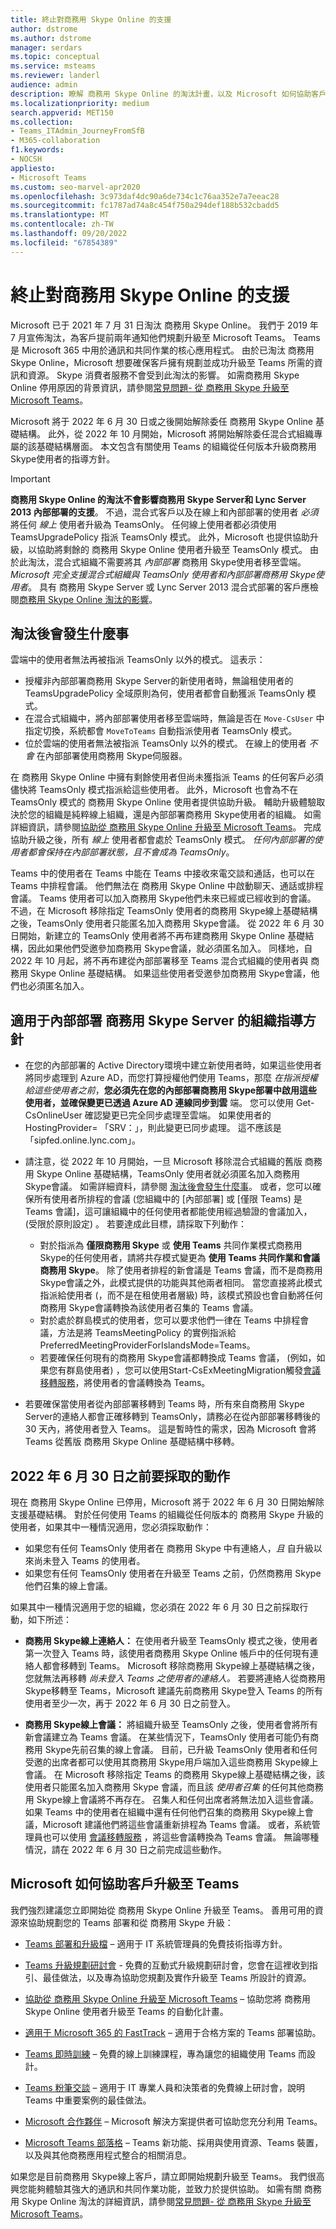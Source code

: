 ```yaml
---
title: 終止對商務用 Skype Online 的支援
author: dstrome
ms.author: dstrome
manager: serdars
ms.topic: conceptual
ms.service: msteams
ms.reviewer: landerl
audience: admin
description: 瞭解 商務用 Skype Online 的淘汰計畫，以及 Microsoft 如何協助客戶移轉至 Teams。
ms.localizationpriority: medium
search.appverid: MET150
ms.collection:
- Teams_ITAdmin_JourneyFromSfB
- M365-collaboration
f1.keywords:
- NOCSH
appliesto:
- Microsoft Teams
ms.custom: seo-marvel-apr2020
ms.openlocfilehash: 3c973daf4dc90a6de734c1c76aa352e7a7eeac28
ms.sourcegitcommit: fc1787ad74a8c454f750a294def188b532cbadd5
ms.translationtype: MT
ms.contentlocale: zh-TW
ms.lasthandoff: 09/20/2022
ms.locfileid: "67854389"
---
```

# <a name="skype-for-business-online-retirement"></a>終止對商務用 Skype Online 的支援

Microsoft 已于 2021 年 7 月 31 日淘汰 商務用 Skype Online。 我們于 2019 年 7 月宣佈淘汰，為客戶提前兩年通知他們規劃升級至 Microsoft Teams。 Teams 是 Microsoft 365 中用於通訊和共同作業的核心應用程式。 由於已淘汰 商務用 Skype Online，Microsoft 想要確保客戶擁有規劃並成功升級至 Teams 所需的資訊和資源。  Skype 消費者服務不會受到此淘汰的影響。 如需商務用 Skype Online 停用原因的背景資訊，請參閱[常見問題- 從 商務用 Skype 升級至 Microsoft Teams](FAQ-journey.yml)。

Microsoft 將于 2022 年 6 月 30 日或之後開始解除委任 商務用 Skype Online 基礎結構。 此外，從 2022 年 10 月開始，Microsoft 將開始解除委任混合式組織專屬的該基礎結構層面。 本文包含有關使用 Teams 的組織從任何版本升級商務用 Skype使用者的指導方針。

> [!Important]
> **商務用 Skype Online 的淘汰不會影響商務用 Skype Server和 Lync Server 2013 內部部署的支援**。 不過，混合式客戶以及在線上和內部部署的使用者 *必須* 將任何 *線上* 使用者升級為 TeamsOnly。 任何線上使用者都必須使用 TeamsUpgradePolicy 指派 TeamsOnly 模式。 此外，Microsoft 也提供協助升級，以協助將剩餘的 商務用 Skype Online 使用者升級至 TeamsOnly 模式。 由於此淘汰，混合式組織不需要將其 *內部部署* 商務用 Skype使用者移至雲端。 *Microsoft 完全支援混合式組織與 TeamsOnly 使用者和內部部署商務用 Skype使用者*。 具有 商務用 Skype Server 或 Lync Server 2013 混合式部署的客戶應檢閱[商務用 Skype Online 淘汰的影響](/skypeforbusiness/hybrid/plan-hybrid-connectivity.md#implications-of-the-upcoming-retirement-of-skype-for-business-online)。


## <a name="what-to-expect-post-retirement"></a>淘汰後會發生什麼事

雲端中的使用者無法再被指派 TeamsOnly 以外的模式。 這表示：

 - 授權非內部部署商務用 Skype Server的新使用者時，無論租使用者的 TeamsUpgradePolicy 全域原則為何，使用者都會自動獲派 TeamsOnly 模式。
 - 在混合式組織中，將內部部署使用者移至雲端時，無論是否在 `Move-CsUser` 中指定切換，系統都會 `MoveToTeams` 自動指派使用者 TeamsOnly 模式。
 - 位於雲端的使用者無法被指派 TeamsOnly 以外的模式。 在線上的使用者 *不會* 在內部部署使用商務用 Skype伺服器。

在 商務用 Skype Online 中擁有剩餘使用者但尚未獲指派 Teams 的任何客戶必須儘快將 TeamsOnly 模式指派給這些使用者。 此外，Microsoft 也會為不在 TeamsOnly 模式的 商務用 Skype Online 使用者提供協助升級。 輔助升級體驗取決於您的組織是純粹線上組織，還是內部部署商務用 Skype使用者的組織。 如需詳細資訊，請參閱[協助從 商務用 Skype Online 升級至 Microsoft Teams](upgrade-assisted.md)。 完成協助升級之後，所有 *線上* 使用者都會處於 TeamsOnly 模式。 *任何內部部署的使用者都會保持在內部部署狀態，且不會成為 TeamsOnly*。

Teams 中的使用者在 Teams 中能在 Teams 中接收來電交談和通話，也可以在 Teams 中排程會議。 他們無法在 商務用 Skype Online 中啟動聊天、通話或排程會議。 Teams 使用者可以加入商務用 Skype他們未來已經或已經收到的會議。 不過，在 Microsoft 移除指定 TeamsOnly 使用者的商務用 Skype線上基礎結構之後，TeamsOnly 使用者只能匿名加入商務用 Skype會議。  從 2022 年 6 月 30 日開始，新建立的 TeamsOnly 使用者將不再布建商務用 Skype Online 基礎結構，因此如果他們受邀參加商務用 Skype會議，就必須匿名加入。 同樣地，自 2022 年 10 月起，將不再布建從內部部署移至 Teams 混合式組織的使用者與 商務用 Skype Online 基礎結構。 如果這些使用者受邀參加商務用 Skype會議，他們也必須匿名加入。


## <a name="guidance-for-organizations-with-on-premises-deployments-of-skype-for-business-server"></a>適用于內部部署 商務用 Skype Server 的組織指導方針

 - 在您的內部部署的 Active Directory環境中建立新使用者時，如果這些使用者將同步處理到 Azure AD，而您打算授權他們使用 Teams，那麼 *在指派授權給這些使用者之前*，**您必須先在您的內部部署商務用 Skype部署中啟用這些使用者，並確保變更已透過 Azure AD 連線同步到雲** 端。  您可以使用 Get-CsOnlineUser 確認變更已完全同步處理至雲端。 如果使用者的 HostingProvider= 「SRV：」，則此變更已同步處理。  這不應該是「sipfed.online.lync.com」。   

 - 請注意，從 2022 年 10 月開始，一旦 Microsoft 移除混合式組織的舊版 商務用 Skype Online 基礎結構，TeamsOnly 使用者就必須匿名加入商務用 Skype會議。  如需詳細資料，請參閱 [淘汰後會發生什麼事](#what-to-expect-post-retirement)。 或者，您可以確保所有使用者所排程的會議 (您組織中的 [內部部署] 或 [僅限 Teams) 是 Teams 會議]，這可讓組織中的任何使用者都能使用經過驗證的會議加入， (受限於原則設定) 。 若要達成此目標，請採取下列動作：
   - 對於指派為 **僅限商務用 Skype** 或 **使用 Teams** 共同作業模式商務用 Skype的任何使用者，請將共存模式變更為 **使用 Teams 共同作業和會議商務用 Skype**。  除了使用者排程的新會議是 Teams 會議，而不是商務用 Skype會議之外，此模式提供的功能與其他兩者相同。 當您直接將此模式指派給使用者 (，而不是在租使用者層級) 時，該模式預設也會自動將任何商務用 Skype會議轉換為該使用者召集的 Teams 會議。
   - 對於處於群島模式的使用者，您可以要求他們一律在 Teams 中排程會議，方法是將 TeamsMeetingPolicy 的實例指派給 PreferredMeetingProviderForIslandsMode=Teams。 
   - 若要確保任何現有的商務用 Skype會議都轉換成 Teams 會議， (例如，如果您有群島使用者) ，您可以使用Start-CsExMeetingMigration觸發[會議移轉服務](/skypeforbusiness/audio-conferencing-in-office-365/setting-up-the-meeting-migration-service-mms.md#trigger-meeting-migration-manually-via-powershell-cmdlet)，將使用者的會議轉換為 Teams。

- 若要確保當使用者從內部部署移轉到 Teams 時，所有來自商務用 Skype Server的連絡人都會正確移轉到 TeamsOnly，請務必在從內部部署移轉後的 30 天內，將使用者登入 Teams。 這是暫時性的需求，因為 Microsoft 會將 Teams 從舊版 商務用 Skype Online 基礎結構中移轉。

## <a name="actions-to-take-before-june-30-2022"></a>2022 年 6 月 30 日之前要採取的動作
現在 商務用 Skype Online 已停用，Microsoft 將于 2022 年 6 月 30 日開始解除支援基礎結構。  對於任何使用 Teams 的組織從任何版本的 商務用 Skype 升級的使用者，如果其中一種情況適用，您必須採取動作：

- 如果您有任何 TeamsOnly 使用者在 商務用 Skype 中有連絡人，*且* 自升級以來尚未登入 Teams 的使用者。
- 如果您有任何 TeamsOnly 使用者在升級至 Teams 之前，仍然商務用 Skype他們召集的線上會議。

如果其中一種情況適用于您的組織，您必須在 2022 年 6 月 30 日之前採取行動，如下所述：

 - **商務用 Skype線上連絡人：** 在使用者升級至 TeamsOnly 模式之後，使用者第一次登入 Teams 時，該使用者商務用 Skype Online 帳戶中的任何現有連絡人都會移轉到 Teams。 Microsoft 移除商務用 Skype線上基礎結構之後，您就無法再移轉 *尚未登入 Teams 之使用者的連絡人。* 若要將連絡人從商務用 Skype移轉至 Teams，Microsoft 建議先前商務用 Skype登入 Teams 的所有使用者至少一次，再于 2022 年 6 月 30 日之前登入。

 - **商務用 Skype線上會議：** 將組織升級至 TeamsOnly 之後，使用者會將所有新會議建立為 Teams 會議。 在某些情況下，TeamsOnly 使用者可能仍有商務用 Skype先前召集的線上會議。 目前，已升級 TeamsOnly 使用者和任何受邀的出席者都可以使用其商務用 Skype用戶端加入這些商務用 Skype線上會議。 在 Microsoft 移除指定 Teams 的商務用 Skype線上基礎結構之後，該使用者只能匿名加入商務用 Skype 會議，而且該 *使用者召集* 的任何其他商務用 Skype線上會議將不再存在。 召集人和任何出席者將無法加入這些會議。 如果 Teams 中的使用者在組織中還有任何他們召集的商務用 Skype線上會議，Microsoft 建議他們將這些會議重新排程為 Teams 會議。 或者，系統管理員也可以使用 [會議移轉服務](/skypeforbusiness/audio-conferencing-in-office-365/setting-up-the-meeting-migration-service-mms#trigger-meeting-migration-manually-via-powershell-cmdlet) ，將這些會議轉換為 Teams 會議。 無論哪種情況，請在 2022 年 6 月 30 日之前完成這些動作。  


## <a name="how-microsoft-is-helping-customers-upgrade-to-teams"></a>Microsoft 如何協助客戶升級至 Teams

我們強烈建議您立即開始從 商務用 Skype Online 升級至 Teams。 善用可用的資源來協助規劃您的 Teams 部署和從 商務用 Skype 升級：

- [Teams 部署和升級檔](upgrade-start-here.md) – 適用于 IT 系統管理員的免費技術指導方針。

- [Teams 升級規劃研討會](./upgrade-workshops-landing-page.yml) - 免費的互動式升級規劃研討會，您會在這裡收到指引、最佳做法，以及專為協助您規劃及實作升級至 Teams 所設計的資源。

- [協助從 商務用 Skype Online 升級至 Microsoft Teams](upgrade-assisted.md) – 協助您將 商務用 Skype Online 使用者升級至 Teams 的自動化計畫。

- [適用于 Microsoft 365 的 FastTrack](https://www.microsoft.com/fasttrack/microsoft-365) – 適用于合格方案的 Teams 部署協助。

- [Teams 即時訓練](./instructor-led-training-teams-landing-page.yml) – 免費的線上訓練課程，專為讓您的組織使用 Teams 而設計。

- [Teams 粉筆交談](./chalk-talks-landing-page.yml) – 適用于 IT 專業人員和決策者的免費線上研討會，說明 Teams 中重要案例的最佳做法。

- [Microsoft 合作夥伴](https://www.microsoft.com/solution-providers/home) – Microsoft 解決方案提供者可協助您充分利用 Teams。

- [Microsoft Teams 部落格](https://techcommunity.microsoft.com/t5/microsoft-teams-blog/bg-p/MicrosoftTeamsBlog) – Teams 新功能、採用與使用資源、Teams 裝置，以及與其他商務應用程式整合的相關消息。

如果您是目前商務用 Skype線上客戶，請立即開始規劃升級至 Teams。 我們很高興您能夠體驗其強大的通訊和共同作業功能，並致力於提供協助。  如需有關 商務用 Skype Online 淘汰的詳細資訊，請參閱[常見問題- 從 商務用 Skype 升級至 Microsoft Teams](FAQ-journey.yml)。





